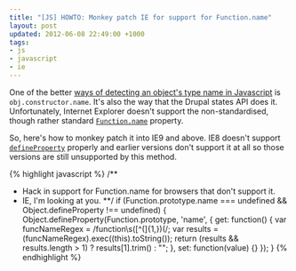 ```yaml
---
title: "[JS] HOWTO: Monkey patch IE for support for Function.name"
layout: post
updated: 2012-06-08 22:49:00 +1000
tags:
- js
- javascript
- ie
---
```


One of the better [ways of detecting an object's type name in Javascript][so-name-of-object]
is `obj.constructor.name`. It's also the way that the Drupal states API does it.
Unfortunately, Internet Explorer doesn't support the non-standardised, though
rather standard [`Function.name`][Function.name] property.

So, here's how to monkey patch it into IE9 and above. IE8 doesn't support
[`defineProperty`][defineProperty] properly and earlier versions don't support 
it at all so those versions are still unsupported by this method.

{% highlight javascript %}
/**
 * Hack in support for Function.name for browsers that don't support it.
 * IE, I'm looking at you.
**/
if (Function.prototype.name === undefined && Object.defineProperty !== undefined) {
    Object.defineProperty(Function.prototype, 'name', {
        get: function() {
            var funcNameRegex = /function\s([^(]{1,})\(/;
            var results = (funcNameRegex).exec((this).toString());
            return (results && results.length > 1) ? results[1].trim() : "";
        },
        set: function(value) {}
    });
}
{% endhighlight %}

[so-name-of-object]: http://stackoverflow.com/a/332429/15537
[Function.name]: https://developer.mozilla.org/en/JavaScript/Reference/Global_Objects/Function/name
[defineProperty]: https://developer.mozilla.org/en/JavaScript/Reference/Global_Objects/Object/defineProperty
